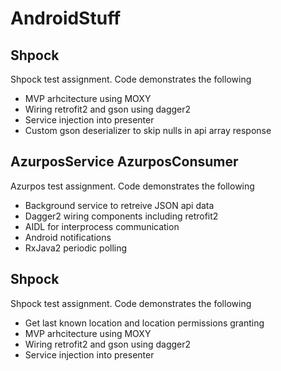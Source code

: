 # AndroidStuff

## Shpock
Shpock test assignment. Code demonstrates the following
* MVP arhcitecture using MOXY
* Wiring retrofit2 and gson using dagger2
* Service injection into presenter
* Custom gson deserializer to skip nulls in api array response

## AzurposService AzurposConsumer
Azurpos test assignment. Code demonstrates the following
* Background service to retreive JSON api data
* Dagger2 wiring components including retrofit2
* AIDL for interprocess communication
* Android notifications
* RxJava2 periodic polling

## Shpock
Shpock test assignment. Code demonstrates the following
* Get last known location and location permissions granting
* MVP arhcitecture using MOXY
* Wiring retrofit2 and gson using dagger2
* Service injection into presenter
